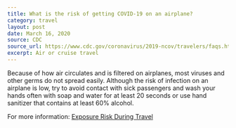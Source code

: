 ```yaml
---
title: What is the risk of getting COVID-19 on an airplane?
category: travel
layout: post 
date: March 16, 2020
source: CDC
source_url: https://www.cdc.gov/coronavirus/2019-ncov/travelers/faqs.html
excerpt: Air or cruise travel
---
```


Because of how air circulates and is filtered on airplanes, most viruses and other germs do not spread easily. Although the risk of infection on an airplane is low, try to avoid contact with sick passengers and wash your hands often with soap and water for at least 20 seconds or use hand sanitizer that contains at least 60% alcohol.

For more information: <a href="https://www.cdc.gov/coronavirus/2019-ncov/php/risk-assessment.html"> Exposure Risk During Travel</a>

